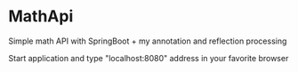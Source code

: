# MathApi
Simple math API with SpringBoot + my annotation and reflection processing

Start application and type "localhost:8080" address in your favorite browser 